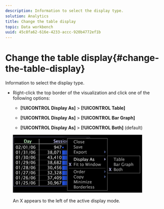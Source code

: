 ```yaml
---
description: Information to select the display type.
solution: Analytics
title: Change the table display
topic: Data workbench
uuid: 45c8fa62-616e-4233-accc-920b4772ef1b
---
```


# Change the table display{#change-the-table-display}

Information to select the display type.

* Right-click the top border of the visualization and click one of the following options:

    * **[!UICONTROL Display As]** > **[!UICONTROL Table]** 
    
    * **[!UICONTROL Display As]** > **[!UICONTROL Bar Graph]** 
    
    * **[!UICONTROL Display As]** > **[!UICONTROL Both]** (default)

  ![](assets/mnu_Table_Bar_Display.png)

  An X appears to the left of the active display mode.

